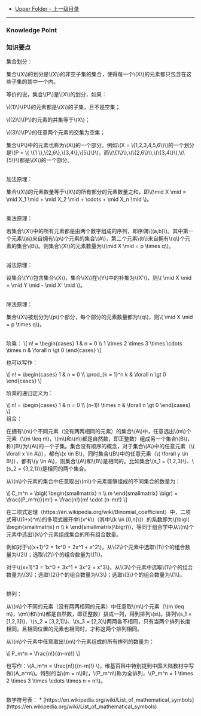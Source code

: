 * [Upper Folder - 上一级目录](../)

--------

### Knowledge Point
### 知识要点
<div>
集合划分：
<p id="i">集合\(X\)的划分是\(X\)的非空子集的集合，使得每一个\(X\)的元素都只包含在这些子集的其中一个内。 </p>
<p id="i">等价的说，集合\(P\)是\(X\)的划分，如果： </p>
<p id="i">\((1)\)\(P\)的元素都是\(X\)的子集，且不是空集； </p>
<p id="i">\((2)\)\(P\)的元素的并集等于\(X\)； </p>
<p id="i">\((3)\)\(P\)的任意两个元素的交集为空集； </p>
<p id="i">集合\(P\)中的元素也称为\(X\)的一个部分。例如\(X = \{1,2,3,4,5,6\}\)的一个划分是\(P = \{ \{1 \},\{2,6\},\{3,4\},\{5\}\}\)，而\(\{1\}\),\(\{2,6\}\),\(\{3,4\}\),\(\{5\}\)都是\(X\)的一个部分。 </p>
<br>
加法原理：
<p id="i">集合\(X\)的元素数量等于\(X\)的所有部分的元素数量之和，即\(\mid X \mid = \mid X_1 \mid + \mid X_2 \mid + \cdots + \mid X_n \mid \)。 </p>
<br>
乘法原理：
<p id="i">若集合\(X\)中的所有元素都是由两个数字组成的序列，即序偶\((a,b)\)。其中第一个元素\(a\)来自拥有\(p\)个元素的集合\(A\)，第二个元素\(b\)来自拥有\(q\)个元素的集合\(B\)。则集合\(X\)的元素数量为\(\mid X \mid = p \times q\)。 </p>
<br>
减法原理：
<p id="i">设集合\(Y\)包含集合\(X\)，集合\(X\)在\(Y\)中的补集为\(X'\)，则\( \mid X \mid = \mid Y \mid - \mid X' \mid \)。 </p>
<br>
除法原理：
<p id="i">集合\(X\)被划分为\(p\)个部分，每个部分的元素数量都为\(q\)，则\( \mid X \mid = p \times q\)。 </p>
<br>
阶乘：
\[
n! =
\begin{cases}
1 & n = 0 \\
1 \times 2 \times 3 \times \cdots \times n & \forall n \gt 0
\end{cases}
\]
<p id="i">也可以写作：</p>
\[
n! =
\begin{cases}
1 & n = 0 \\
\prod_{k = 1}^n k & \forall n \gt 0
\end{cases}
\]
<p id="i">阶乘的递归定义为：</p>
\[
n! =
\begin{cases}
1 & n = 0 \\
(n-1)! \times n & \forall n \gt 0
\end{cases}
\]
<br>
组合：
<p id="i">在拥有\(n\)个不同元素（没有两两相同的元素）的集合\(A\)中，任意选出\(m\)个元素（\(m \leq n\)，\(m\)和\(n\)都是自然数，即正整数）组成另一个集合\(B\)，称\(B\)为\(A\)的一个子集。集合没有顺序的概念，对于集合\(A\)中的任意元素（\( \forall x \in A\)），都有\(x \in B\)，同时集合\(B\)中的任意元素（\( \forall y \in B\)），都有\(y \in A\)，则集合\(A\)和\(B\)是相同的。比如集合\(s_1 = {1,2,3}\)、\(s_2 = {3,2,1}\)是相同的两个集合。 </p>
<p id="i">从\(n\)个元素的集合中任意取出\(m\)个元素能够组成的不同集合的数量为： </p>
\[
C_m^n =
\bigl(
\begin{smallmatrix}
n \\
m
\end{smallmatrix}
\bigr)
= \frac{(P_m^n)}{m!} = \frac{n!}{m! \cdot (n-m)!}
\]
<p id="i">在二项式定理（https://en.wikipedia.org/wiki/Binomial_coefficient）中，二项式幂\((1+x)^n\)的多项式展开中\(x^k\)（其中\(k \in [0,n]\)）的系数即为\(\bigl( \begin{smallmatrix} n \\ k \end{smallmatrix}\bigr)\)，等同于组合学中从\(n\)个元素中选出\(k\)个元素组成集合的所有组合数量。 </p>
<p id="i">例如对于\((x+1)^2 = 1x^0 + 2x^1 + x^2\)，从\(2\)个元素中选取\(1\)个的组合数量为\(2\)；选取\(2\)个的组合数量为\(1\)。 </p>
<p id="i">对于\((x+1)^3 = 1x^0 + 3x^1 + 3x^2 + x^3\)，从\(3\)个元素中选取\(1\)个的组合数量为\(3\)；选取\(2\)个的组合数量为\(3\)；选取\(3\)个的组合数量为\(1\)。 </p>
<br>
排列：
<p id="i">从\(n\)个不同的元素（没有两两相同的元素）中任意取\(m\)个元素（\(m \leq n\)，\(m\)和\(n\)都是自然数，即正整数）排成一列，得到排列\(s\)。排列\(s_1 = [1,2,3]\)、\(s_2 = [3,2,1]\)、\(s_3 = [2,3]\)两两各不相同，只有当两个排列长度相同，且相同位置的元素也相同时，才称这两个排列相同。 </p>
<p id="i">从\(n\)个元素中任意取出\(m\)个元素组成的所有排列的数量为： </p>
\[
P_m^n = \frac{n!}{(n-m)!}
\]
<p id="i">也写作：\(A_m^n = \frac{n!}{(n-m)!} \)，维基百科中特别提到中国大陆教材中写做\(A_n^m\)。特别的当\(m = n\)时，\(P_m^n\)称为全排列，\(P_m^n = 1 \times 2 \times 3 \times \cdots \times n = n!\)。 </p>
</div>

<br>
数学符号表：
* [https://en.wikipedia.org/wiki/List_of_mathematical_symbols](https://en.wikipedia.org/wiki/List_of_mathematical_symbols)
